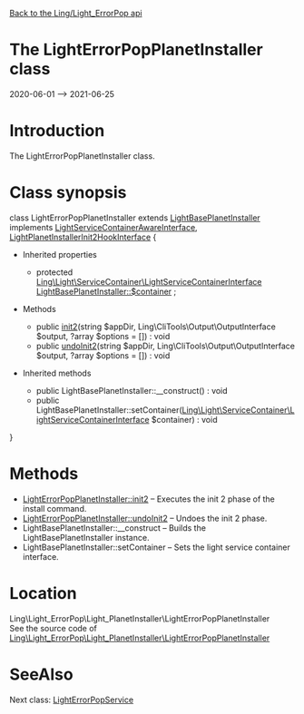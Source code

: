 [Back to the Ling/Light_ErrorPop api](https://github.com/lingtalfi/Light_ErrorPop/blob/master/doc/api/Ling/Light_ErrorPop.md)



The LightErrorPopPlanetInstaller class
================
2020-06-01 --> 2021-06-25






Introduction
============

The LightErrorPopPlanetInstaller class.



Class synopsis
==============


class <span class="pl-k">LightErrorPopPlanetInstaller</span> extends [LightBasePlanetInstaller](https://github.com/lingtalfi/Light_PlanetInstaller/blob/master/doc/api/Ling/Light_PlanetInstaller/PlanetInstaller/LightBasePlanetInstaller.md) implements [LightServiceContainerAwareInterface](https://github.com/lingtalfi/Light/blob/master/doc/api/Ling/Light/ServiceContainer/LightServiceContainerAwareInterface.md), [LightPlanetInstallerInit2HookInterface](https://github.com/lingtalfi/Light_PlanetInstaller/blob/master/doc/api/Ling/Light_PlanetInstaller/PlanetInstaller/LightPlanetInstallerInit2HookInterface.md) {

- Inherited properties
    - protected [Ling\Light\ServiceContainer\LightServiceContainerInterface](https://github.com/lingtalfi/Light/blob/master/doc/api/Ling/Light/ServiceContainer/LightServiceContainerInterface.md) [LightBasePlanetInstaller::$container](#property-container) ;

- Methods
    - public [init2](https://github.com/lingtalfi/Light_ErrorPop/blob/master/doc/api/Ling/Light_ErrorPop/Light_PlanetInstaller/LightErrorPopPlanetInstaller/init2.md)(string $appDir, Ling\CliTools\Output\OutputInterface $output, ?array $options = []) : void
    - public [undoInit2](https://github.com/lingtalfi/Light_ErrorPop/blob/master/doc/api/Ling/Light_ErrorPop/Light_PlanetInstaller/LightErrorPopPlanetInstaller/undoInit2.md)(string $appDir, Ling\CliTools\Output\OutputInterface $output, ?array $options = []) : void

- Inherited methods
    - public LightBasePlanetInstaller::__construct() : void
    - public LightBasePlanetInstaller::setContainer([Ling\Light\ServiceContainer\LightServiceContainerInterface](https://github.com/lingtalfi/Light/blob/master/doc/api/Ling/Light/ServiceContainer/LightServiceContainerInterface.md) $container) : void

}






Methods
==============

- [LightErrorPopPlanetInstaller::init2](https://github.com/lingtalfi/Light_ErrorPop/blob/master/doc/api/Ling/Light_ErrorPop/Light_PlanetInstaller/LightErrorPopPlanetInstaller/init2.md) &ndash; Executes the init 2 phase of the install command.
- [LightErrorPopPlanetInstaller::undoInit2](https://github.com/lingtalfi/Light_ErrorPop/blob/master/doc/api/Ling/Light_ErrorPop/Light_PlanetInstaller/LightErrorPopPlanetInstaller/undoInit2.md) &ndash; Undoes the init 2 phase.
- LightBasePlanetInstaller::__construct &ndash; Builds the LightBasePlanetInstaller instance.
- LightBasePlanetInstaller::setContainer &ndash; Sets the light service container interface.





Location
=============
Ling\Light_ErrorPop\Light_PlanetInstaller\LightErrorPopPlanetInstaller<br>
See the source code of [Ling\Light_ErrorPop\Light_PlanetInstaller\LightErrorPopPlanetInstaller](https://github.com/lingtalfi/Light_ErrorPop/blob/master/Light_PlanetInstaller/LightErrorPopPlanetInstaller.php)



SeeAlso
==============
Next class: [LightErrorPopService](https://github.com/lingtalfi/Light_ErrorPop/blob/master/doc/api/Ling/Light_ErrorPop/Service/LightErrorPopService.md)<br>
